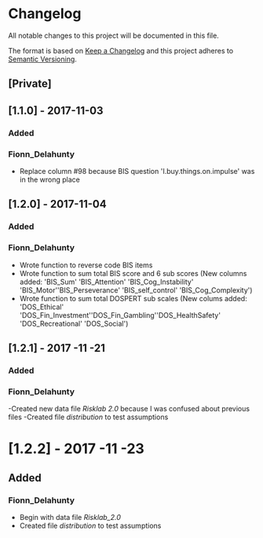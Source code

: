 # Changelog
All notable changes to this project will be documented in this file.

The format is based on [Keep a Changelog](http://keepachangelog.com/en/1.0.0/) and this project adheres to [Semantic Versioning](http://semver.org/spec/v2.0.0.html).

## [Private]

## [1.1.0] - 2017-11-03
### Added
### Fionn_Delahunty
- Replace column #98 because BIS question 'I.buy.things.on.impulse' was in the wrong place

## [1.2.0] - 2017-11-04 
### Added
### Fionn_Delahunty
- Wrote function to reverse code BIS items 
- Wrote function to sum total BIS score and 6 sub scores (New columns added: 'BIS_Sum' 'BIS_Attention' 'BIS_Cog_Instability' 'BIS_Motor''BIS_Perseverance' 'BIS_self_control' 'BIS_Cog_Complexity')
- Wrote function to sum total DOSPERT sub scales (New colums added: 'DOS_Ethical' 'DOS_Fin_Investment''DOS_Fin_Gambling''DOS_HealthSafety' 'DOS_Recreational' 'DOS_Social')

## [1.2.1] - 2017 -11 -21
### Added
### Fionn_Delahunty
-Created new data file _Risklab 2.0_ because I was confused about previous files 
-Created file _distribution_ to test assumptions 

# [1.2.2] - 2017 -11 -23
## Added
### Fionn_Delahunty
- Begin with data file _Risklab_2.0_
- Created file _distribution_ to test assumptions 

